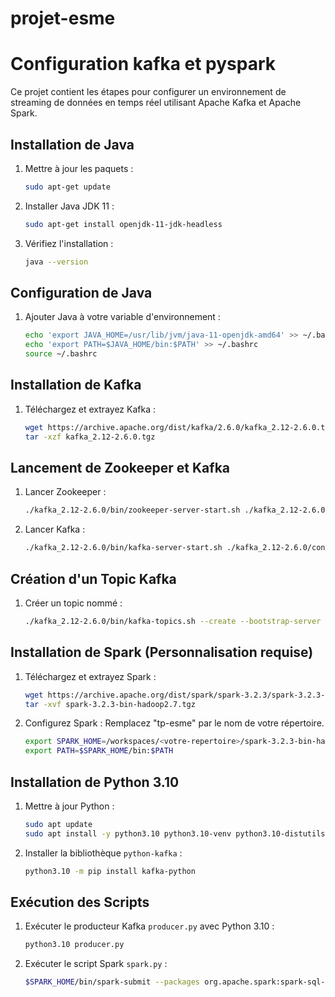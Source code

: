# projet-esme

# Configuration kafka et pyspark

Ce projet contient les étapes pour configurer un environnement de streaming de données en temps réel utilisant Apache Kafka et Apache Spark.

## Installation de Java

1. Mettre à jour les paquets :
   ```bash
   sudo apt-get update
   ```
2. Installer Java JDK 11 :
   ```bash
   sudo apt-get install openjdk-11-jdk-headless
   ```
3. Vérifiez l'installation :
   ```bash
   java --version
   ```

## Configuration de Java

1. Ajouter Java à votre variable d'environnement :
   ```bash
   echo 'export JAVA_HOME=/usr/lib/jvm/java-11-openjdk-amd64' >> ~/.bashrc
   echo 'export PATH=$JAVA_HOME/bin:$PATH' >> ~/.bashrc
   source ~/.bashrc
   ```

## Installation de Kafka

1. Téléchargez et extrayez Kafka :
   ```bash
   wget https://archive.apache.org/dist/kafka/2.6.0/kafka_2.12-2.6.0.tgz
   tar -xzf kafka_2.12-2.6.0.tgz
   ```

## Lancement de Zookeeper et Kafka

1. Lancer Zookeeper :
   ```bash
   ./kafka_2.12-2.6.0/bin/zookeeper-server-start.sh ./kafka_2.12-2.6.0/config/zookeeper.properties
   ```
2. Lancer Kafka :
   ```bash
   ./kafka_2.12-2.6.0/bin/kafka-server-start.sh ./kafka_2.12-2.6.0/config/server.properties
   ```

## Création d'un Topic Kafka

1. Créer un topic nommé :
   ```bash
   ./kafka_2.12-2.6.0/bin/kafka-topics.sh --create --bootstrap-server localhost:9092 --replication-factor 1 --partitions 1 --topic tp-meteo
   ```

## Installation de Spark (Personnalisation requise)

1. Téléchargez et extrayez Spark :
   ```bash
   wget https://archive.apache.org/dist/spark/spark-3.2.3/spark-3.2.3-bin-hadoop2.7.tgz
   tar -xvf spark-3.2.3-bin-hadoop2.7.tgz
   ```
2. Configurez Spark :
   Remplacez "tp-esme" par le nom de votre répertoire.
   ```bash
   export SPARK_HOME=/workspaces/<votre-repertoire>/spark-3.2.3-bin-hadoop2.7
   export PATH=$SPARK_HOME/bin:$PATH
   ```

## Installation de Python 3.10

1. Mettre à jour Python :
   ```bash
   sudo apt update
   sudo apt install -y python3.10 python3.10-venv python3.10-distutils
   ```
2. Installer la bibliothèque `python-kafka` :
   ```bash
   python3.10 -m pip install kafka-python
   ```

## Exécution des Scripts

1. Exécuter le producteur Kafka `producer.py` avec Python 3.10 :

   ```bash
   python3.10 producer.py
   ```

2. Exécuter le script Spark `spark.py` :

   ```bash
   $SPARK_HOME/bin/spark-submit --packages org.apache.spark:spark-sql-kafka-0-10_2.12:3.2.3 spark.py
   ```
